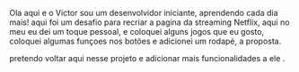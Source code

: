 Ola aqui e o Victor sou um desenvolvidor iniciante, aprendendo cada dia mais!
aqui foi um desafio para recriar a pagina da streaming Netflix,
aqui no meu eu dei um toque pessoal, e coloquei alguns jogos que eu gosto,
coloquei algumas funçoes nos botões e adicionei um rodapé, a proposta.

pretendo voltar aqui nesse projeto e adicionar mais funcionalidades a ele .
